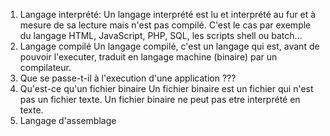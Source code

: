 1. Langage interprété:
Un langage interprété est lu et interprété au fur et à mesure de sa lecture mais n'est pas compilé. C'est le cas par exemple du langage HTML, JavaScript, PHP, SQL, les scripts shell ou batch... 
2. Langage compilé
Un langage compilé, c'est un langage qui est, avant de pouvoir l'executer, traduit en langage machine (binaire) par un compilateur.
3. Que se passe-t-il à l'execution d'une application
???
4. Qu'est-ce qu'un fichier binaire
Un fichier binaire est un fichier qui n'est pas un fichier texte. Un fichier binaire ne peut pas etre interprété en texte.
5. Langage d'assemblage